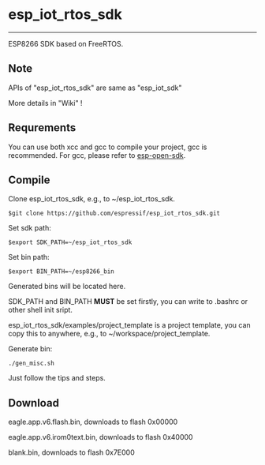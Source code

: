 # esp_iot_rtos_sdk #

----------

ESP8266 SDK based on FreeRTOS.
   
## Note ##

APIs of "esp_iot_rtos_sdk" are same as "esp_iot_sdk"

More details in "Wiki" !

## Requrements ##

You can use both xcc and gcc to compile your project, gcc is recommended.
For gcc, please refer to [esp-open-sdk](https://github.com/pfalcon/esp-open-sdk).

  
## Compile ##

Clone esp_iot_rtos_sdk, e.g., to ~/esp_iot_rtos_sdk.

    $git clone https://github.com/espressif/esp_iot_rtos_sdk.git

Set sdk path:

	$export SDK_PATH=~/esp_iot_rtos_sdk

Set bin path:

	$export BIN_PATH=~/esp8266_bin

Generated bins will be located here.

SDK_PATH and BIN_PATH **MUST** be set firstly, you can write to .bashrc or other shell init sript.

esp_iot_rtos_sdk/examples/project_template is a project template, you can copy this to anywhere, e.g., to ~/workspace/project_template.

Generate bin: 
	
	./gen_misc.sh
   
Just follow the tips and steps.

## Download ##

eagle.app.v6.flash.bin, downloads to flash 0x00000

eagle.app.v6.irom0text.bin, downloads to flash 0x40000

blank.bin, downloads to flash 0x7E000

